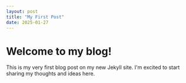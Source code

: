 ```yaml
---
layout: post
title: "My First Post"
date: 2025-01-27
---
```


# Welcome to my blog!

This is my very first blog post on my new Jekyll site. I'm excited to start sharing my thoughts and ideas here.

